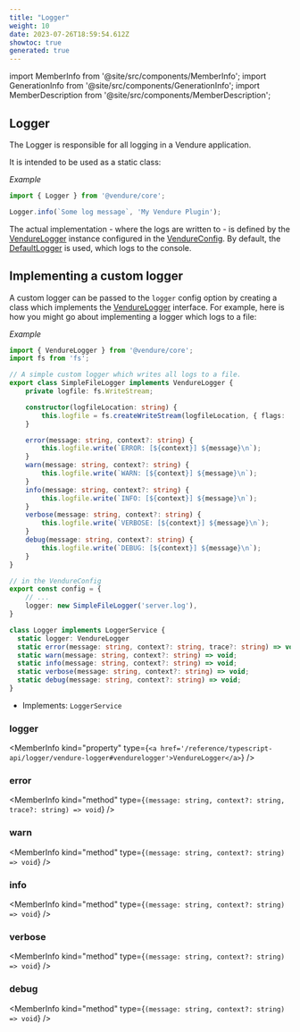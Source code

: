 ```yaml
---
title: "Logger"
weight: 10
date: 2023-07-26T18:59:54.612Z
showtoc: true
generated: true
---
```

<!-- This file was generated from the Vendure source. Do not modify. Instead, re-run the "docs:build" script -->
import MemberInfo from '@site/src/components/MemberInfo';
import GenerationInfo from '@site/src/components/GenerationInfo';
import MemberDescription from '@site/src/components/MemberDescription';


## Logger

<GenerationInfo sourceFile="packages/core/src/config/logger/vendure-logger.ts" sourceLine="136" packageName="@vendure/core" />

The Logger is responsible for all logging in a Vendure application.

It is intended to be used as a static class:

*Example*

```ts
import { Logger } from '@vendure/core';

Logger.info(`Some log message`, 'My Vendure Plugin');
```

The actual implementation - where the logs are written to - is defined by the <a href='/reference/typescript-api/logger/vendure-logger#vendurelogger'>VendureLogger</a>
instance configured in the <a href='/reference/typescript-api/configuration/vendure-config#vendureconfig'>VendureConfig</a>. By default, the <a href='/reference/typescript-api/logger/default-logger#defaultlogger'>DefaultLogger</a> is used, which
logs to the console.

## Implementing a custom logger

A custom logger can be passed to the `logger` config option by creating a class which implements the
<a href='/reference/typescript-api/logger/vendure-logger#vendurelogger'>VendureLogger</a> interface. For example, here is how you might go about implementing a logger which
logs to a file:

*Example*

```ts
import { VendureLogger } from '@vendure/core';
import fs from 'fs';

// A simple custom logger which writes all logs to a file.
export class SimpleFileLogger implements VendureLogger {
    private logfile: fs.WriteStream;

    constructor(logfileLocation: string) {
        this.logfile = fs.createWriteStream(logfileLocation, { flags: 'w' });
    }

    error(message: string, context?: string) {
        this.logfile.write(`ERROR: [${context}] ${message}\n`);
    }
    warn(message: string, context?: string) {
        this.logfile.write(`WARN: [${context}] ${message}\n`);
    }
    info(message: string, context?: string) {
        this.logfile.write(`INFO: [${context}] ${message}\n`);
    }
    verbose(message: string, context?: string) {
        this.logfile.write(`VERBOSE: [${context}] ${message}\n`);
    }
    debug(message: string, context?: string) {
        this.logfile.write(`DEBUG: [${context}] ${message}\n`);
    }
}

// in the VendureConfig
export const config = {
    // ...
    logger: new SimpleFileLogger('server.log'),
}
```

```ts title="Signature"
class Logger implements LoggerService {
  static logger: VendureLogger
  static error(message: string, context?: string, trace?: string) => void;
  static warn(message: string, context?: string) => void;
  static info(message: string, context?: string) => void;
  static verbose(message: string, context?: string) => void;
  static debug(message: string, context?: string) => void;
}
```
* Implements: <code>LoggerService</code>



<div className="members-wrapper">

### logger

<MemberInfo kind="property" type={`<a href='/reference/typescript-api/logger/vendure-logger#vendurelogger'>VendureLogger</a>`}   />


### error

<MemberInfo kind="method" type={`(message: string, context?: string, trace?: string) => void`}   />


### warn

<MemberInfo kind="method" type={`(message: string, context?: string) => void`}   />


### info

<MemberInfo kind="method" type={`(message: string, context?: string) => void`}   />


### verbose

<MemberInfo kind="method" type={`(message: string, context?: string) => void`}   />


### debug

<MemberInfo kind="method" type={`(message: string, context?: string) => void`}   />




</div>

